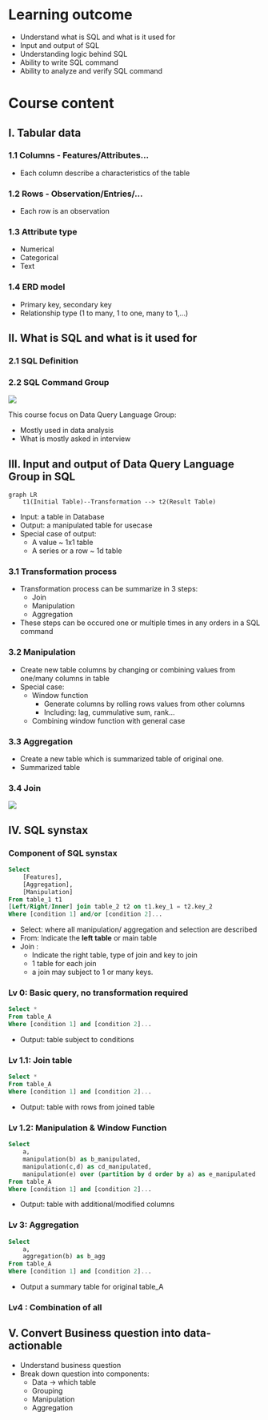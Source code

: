 # Learning outcome
- Understand what is SQL and what is it used for
- Input and output of SQL
- Understanding logic behind SQL
- Ability to write SQL command
- Ability to analyze and verify SQL command

# Course content
## I. Tabular data 
### 1.1 Columns - Features/Attributes...
- Each column describe a characteristics of the table
### 1.2 Rows - Observation/Entries/...
- Each row is an observation
### 1.3 Attribute type
- Numerical
- Categorical
- Text
### 1.4 ERD model
- Primary key, secondary key
- Relationship type (1 to many, 1 to one, many to 1,...)

## II. What is SQL and what is it used for
### 2.1 SQL Definition
### 2.2 SQL Command Group
![](https://techieshouts.com/wp-content/uploads/2019/08/SQL-Commands.png)

This course focus on Data Query Language Group:
- Mostly used in data analysis
- What is mostly asked in interview

## III. Input and output of Data Query Language Group in SQL
``` mermaid
graph LR
    t1(Initial Table)--Transformation --> t2(Result Table)
```
- Input: a table in Database
- Output: a manipulated table for usecase
- Special case of output:
    - A value ~ 1x1 table
    - A series or a row ~ 1d table

### 3.1 Transformation process
- Transformation process can be summarize in 3 steps:
    - Join
    - Manipulation
    - Aggregation
- These steps can be occured one or multiple times in any orders in a SQL command


### 3.2 Manipulation
- Create new table columns by changing or combining values from one/many columns in table
- Special case: 
    - Window function
        - Generate columns by rolling rows values from other columns
        - Including: lag, cummulative sum, rank...
    - Combining window function with general case
### 3.3 Aggregation
- Create a new table which is summarized table of original one.
- Summarized table 

### 3.4 Join
![](https://www.techfry.com/images/webmaster/sql-joins.png)

## IV. SQL synstax
### Component of SQL synstax
```sql
Select 
    [Features],
    [Aggregation], 
    [Manipulation]
From table_1 t1
[Left/Right/Inner] join table_2 t2 on t1.key_1 = t2.key_2
Where [condition 1] and/or [condition 2]...
```
- Select: where all manipulation/ aggregation and selection are described
- From: Indicate the **left table** or main table
- Join : 
    - Indicate the right table, type of join and key to join
    - 1 table for each join
    - a join may subject to 1 or many keys.
### Lv 0: Basic query, no transformation required
```sql
Select * 
From table_A
Where [condition 1] and [condition 2]...
```
- Output: table subject to conditions

### Lv 1.1: Join table
```sql
Select * 
From table_A
Where [condition 1] and [condition 2]...
```
- Output: table with rows from joined table
### Lv 1.2: Manipulation & Window Function
```sql
Select 
    a,
    manipulation(b) as b_manipulated,
    manipulation(c,d) as cd_manipulated,
    manipulation(e) over (partition by d order by a) as e_manipulated
From table_A
Where [condition 1] and [condition 2]...
```
- Output: table with additional/modified columns

### Lv 3: Aggregation
```sql
Select 
    a,
    aggregation(b) as b_agg
From table_A
Where [condition 1] and [condition 2]...
```
- Output a summary table for original table_A

### Lv4 : Combination of all

## V. Convert Business question into data-actionable 

- Understand business question
- Break down question into components:
    - Data -> which table
    - Grouping
    - Manipulation
    - Aggregation
